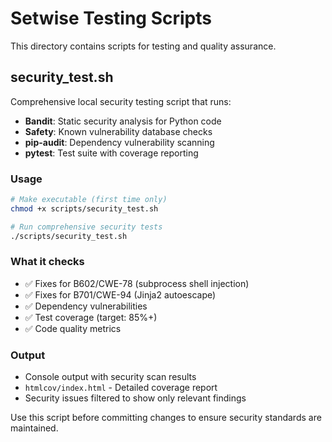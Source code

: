 # Setwise Testing Scripts

This directory contains scripts for testing and quality assurance.

## security_test.sh

Comprehensive local security testing script that runs:
- **Bandit**: Static security analysis for Python code
- **Safety**: Known vulnerability database checks
- **pip-audit**: Dependency vulnerability scanning
- **pytest**: Test suite with coverage reporting

### Usage

```bash
# Make executable (first time only)
chmod +x scripts/security_test.sh

# Run comprehensive security tests
./scripts/security_test.sh
```

### What it checks

- ✅ Fixes for B602/CWE-78 (subprocess shell injection)
- ✅ Fixes for B701/CWE-94 (Jinja2 autoescape)
- ✅ Dependency vulnerabilities
- ✅ Test coverage (target: 85%+)
- ✅ Code quality metrics

### Output

- Console output with security scan results
- `htmlcov/index.html` - Detailed coverage report
- Security issues filtered to show only relevant findings

Use this script before committing changes to ensure security standards are maintained.